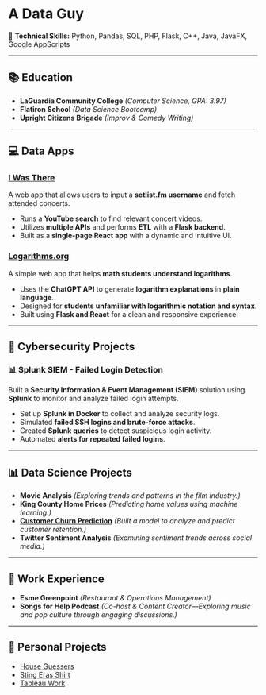 # A Data Guy

🚀 **Technical Skills:** Python, Pandas, SQL, PHP, Flask, C++, Java, JavaFX, Google AppScripts  

---

## 📚 Education
- **LaGuardia Community College** *(Computer Science, GPA: 3.97)*
- **Flatiron School** *(Data Science Bootcamp)*  
- **Upright Citizens Brigade** *(Improv & Comedy Writing)*  

---

## 💻 Data Apps
### [I Was There](https://setlistcomp-038fdfda1f06.herokuapp.com/)
A web app that allows users to input a **setlist.fm username** and fetch attended concerts.  
- Runs a **YouTube search** to find relevant concert videos.  
- Utilizes **multiple APIs** and performs **ETL** with a **Flask backend**.  
- Built as a **single-page React app** with a dynamic and intuitive UI.
  
### [Logarithms.org](https://www.logarithms.org/)
A simple web app that helps **math students understand logarithms**.  
- Uses the **ChatGPT API** to generate **logarithm explanations** in **plain language**.  
- Designed for **students unfamiliar with logarithmic notation and syntax**.  
- Built using **Flask and React** for a clean and responsive experience.

---
## 🔐 Cybersecurity Projects

### 📊 Splunk SIEM - Failed Login Detection
Built a **Security Information & Event Management (SIEM)** solution using **Splunk** to monitor and analyze failed login attempts.

- Set up **Splunk in Docker** to collect and analyze security logs.  
- Simulated **failed SSH logins and brute-force attacks**.  
- Created **Splunk queries** to detect suspicious login activity.  
- Automated **alerts for repeated failed logins**.

---

## 📊 Data Science Projects
- **Movie Analysis** *(Exploring trends and patterns in the film industry.)*  
- **King County Home Prices** *(Predicting home values using machine learning.)*  
- **[Customer Churn Prediction](https://github.com/seanisthegood/Customer_Churn_Project)** *(Built a model to analyze and predict customer retention.)*  
- **Twitter Sentiment Analysis** *(Examining sentiment trends across social media.)*  

---

## 💼 Work Experience
- **Esme Greenpoint** *(Restaurant & Operations Management)*  
- **Songs for Help Podcast** *(Co-host & Content Creator—Exploring music and pop culture through engaging discussions.)*  

---

## 🎯 Personal Projects

* [House Guessers](https://www.instagram.com/houseguessers/?hl=en)
* [Sting Eras Shirt](https://stingshirt.com/)
* [Tableau Work]([https://public.tableau.com/shared/6J4TFKPSS?:display_count=n&:origin=viz_share_link](https://public.tableau.com/app/profile/sean.hart4118/vizzes)).
